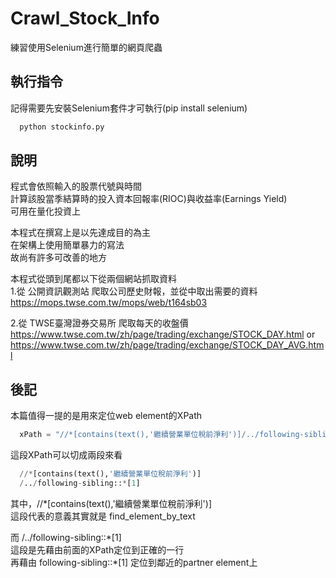 # Crawl_Stock_Info
練習使用Selenium進行簡單的網頁爬蟲

## 執行指令
記得需要先安裝Selenium套件才可執行(pip install selenium)
```python
  python stockinfo.py
```

## 說明
程式會依照輸入的股票代號與時間  
計算該股當季結算時的投入資本回報率(RIOC)與收益率(Earnings Yield)  
可用在量化投資上  

本程式在撰寫上是以先達成目的為主  
在架構上使用簡單暴力的寫法  
故尚有許多可改善的地方  

本程式從頭到尾都以下從兩個網站抓取資料  
1.從 公開資訊觀測站 爬取公司歷史財報，並從中取出需要的資料  
https://mops.twse.com.tw/mops/web/t164sb03  

2.從 TWSE臺灣證券交易所 爬取每天的收盤價  
https://www.twse.com.tw/zh/page/trading/exchange/STOCK_DAY.html or  
https://www.twse.com.tw/zh/page/trading/exchange/STOCK_DAY_AVG.html  

## 後記
本篇值得一提的是用來定位web element的XPath  
```python
  xPath = "//*[contains(text(),'繼續營業單位稅前淨利')]/../following-sibling::*[1]"
```
這段XPath可以切成兩段來看 
```python
  //*[contains(text(),'繼續營業單位稅前淨利')]
  /../following-sibling::*[1]
```
其中，//*[contains(text(),'繼續營業單位稅前淨利')]  
這段代表的意義其實就是 find_element_by_text  

而 /../following-sibling::\*[1]  
這段是先藉由前面的XPath定位到正確的一行  
再藉由 following-sibling::\*[1] 定位到鄰近的partner element上  
